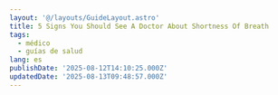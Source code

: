 ```yaml
---
layout: '@/layouts/GuideLayout.astro'
title: 5 Signs You Should See A Doctor About Shortness Of Breath
tags:
  - médico
  - guías de salud
lang: es
publishDate: '2025-08-12T14:10:25.000Z'
updatedDate: '2025-08-13T09:48:57.000Z'
---
```



